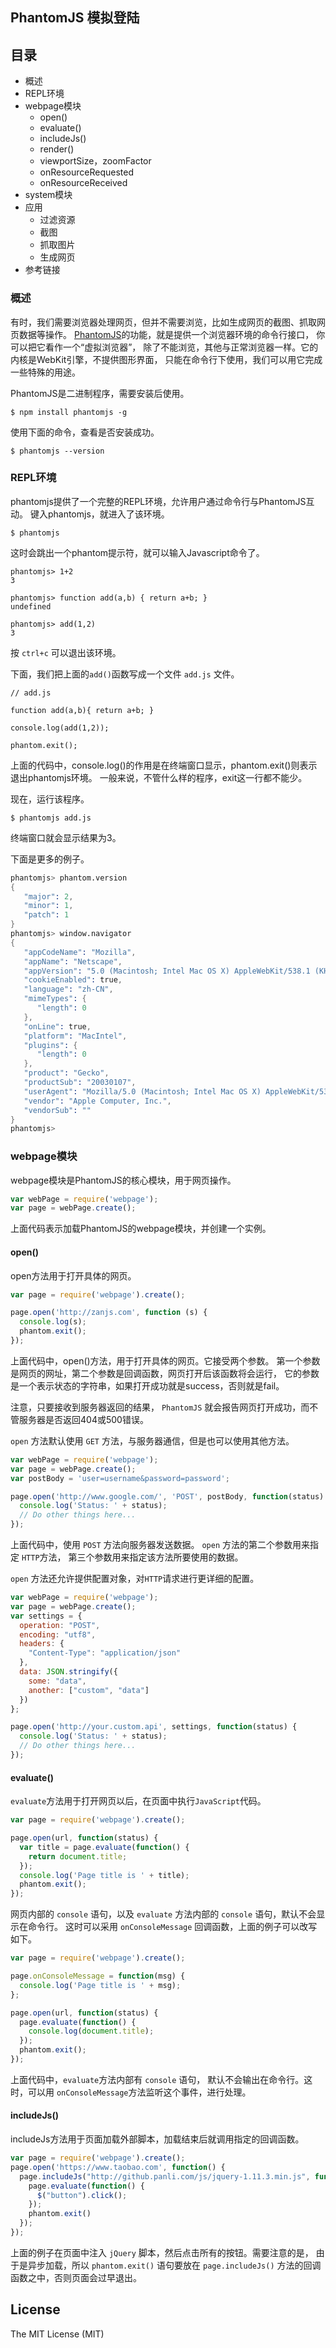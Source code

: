 ## PhantomJS 模拟登陆



## 目录

- 概述
- REPL环境
- webpage模块
    - open()
    - evaluate()
    - includeJs()
    - render()
    - viewportSize，zoomFactor
    - onResourceRequested
    - onResourceReceived
- system模块
- 应用
    - 过滤资源
    - 截图
    - 抓取图片
    - 生成网页
- 参考链接


### 概述

有时，我们需要浏览器处理网页，但并不需要浏览，比如生成网页的截图、抓取网页数据等操作。
[PhantomJS](http://phantomjs.org/)的功能，就是提供一个浏览器环境的命令行接口，
你可以把它看作一个“虚拟浏览器”，
除了不能浏览，其他与正常浏览器一样。它的内核是WebKit引擎，不提供图形界面，
只能在命令行下使用，我们可以用它完成一些特殊的用途。

PhantomJS是二进制程序，需要安装后使用。

```
$ npm install phantomjs -g
```

使用下面的命令，查看是否安装成功。

```
$ phantomjs --version
```

### REPL环境

phantomjs提供了一个完整的REPL环境，允许用户通过命令行与PhantomJS互动。
键入phantomjs，就进入了该环境。

```
$ phantomjs
```

这时会跳出一个phantom提示符，就可以输入Javascript命令了。

```
phantomjs> 1+2
3

phantomjs> function add(a,b) { return a+b; }
undefined

phantomjs> add(1,2)
3
```


按 `ctrl+c` 可以退出该环境。


下面，我们把上面的`add()`函数写成一个文件 `add.js` 文件。

```
// add.js

function add(a,b){ return a+b; }

console.log(add(1,2));

phantom.exit();
```


上面的代码中，console.log()的作用是在终端窗口显示，phantom.exit()则表示退出phantomjs环境。
一般来说，不管什么样的程序，exit这一行都不能少。

现在，运行该程序。

```
$ phantomjs add.js
```


终端窗口就会显示结果为3。

下面是更多的例子。

```s
phantomjs> phantom.version
{
   "major": 2,
   "minor": 1,
   "patch": 1
}
phantomjs> window.navigator
{
   "appCodeName": "Mozilla",
   "appName": "Netscape",
   "appVersion": "5.0 (Macintosh; Intel Mac OS X) AppleWebKit/538.1 (KHTML, like Gecko) PhantomJS/2.1.1 Safari/538.1",
   "cookieEnabled": true,
   "language": "zh-CN",
   "mimeTypes": {
      "length": 0
   },
   "onLine": true,
   "platform": "MacIntel",
   "plugins": {
      "length": 0
   },
   "product": "Gecko",
   "productSub": "20030107",
   "userAgent": "Mozilla/5.0 (Macintosh; Intel Mac OS X) AppleWebKit/538.1 (KHTML, like Gecko) PhantomJS/2.1.1 Safari/538.1",
   "vendor": "Apple Computer, Inc.",
   "vendorSub": ""
}
phantomjs> 
```


### webpage模块

webpage模块是PhantomJS的核心模块，用于网页操作。

```js
var webPage = require('webpage');
var page = webPage.create();
```

上面代码表示加载PhantomJS的webpage模块，并创建一个实例。


#### open()


open方法用于打开具体的网页。


```js
var page = require('webpage').create();

page.open('http://zanjs.com', function (s) {
  console.log(s);
  phantom.exit();
});
```

上面代码中，open()方法，用于打开具体的网页。它接受两个参数。
第一个参数是网页的网址，第二个参数是回调函数，网页打开后该函数将会运行，
它的参数是一个表示状态的字符串，如果打开成功就是success，否则就是fail。

注意，只要接收到服务器返回的结果，
`PhantomJS` 就会报告网页打开成功，而不管服务器是否返回404或500错误。


`open` 方法默认使用 `GET` 方法，与服务器通信，但是也可以使用其他方法。

```js
var webPage = require('webpage');
var page = webPage.create();
var postBody = 'user=username&password=password';

page.open('http://www.google.com/', 'POST', postBody, function(status) {
  console.log('Status: ' + status);
  // Do other things here...
});
```

上面代码中，使用 `POST` 方法向服务器发送数据。
`open` 方法的第二个参数用来指定 
`HTTP`方法，
第三个参数用来指定该方法所要使用的数据。


`open` 方法还允许提供配置对象，对`HTTP`请求进行更详细的配置。


```js
var webPage = require('webpage');
var page = webPage.create();
var settings = {
  operation: "POST",
  encoding: "utf8",
  headers: {
    "Content-Type": "application/json"
  },
  data: JSON.stringify({
    some: "data",
    another: ["custom", "data"]
  })
};

page.open('http://your.custom.api', settings, function(status) {
  console.log('Status: ' + status);
  // Do other things here...
});
```

#### evaluate()

`evaluate`方法用于打开网页以后，在页面中执行`JavaScript`代码。

```js
var page = require('webpage').create();

page.open(url, function(status) {
  var title = page.evaluate(function() {
    return document.title;
  });
  console.log('Page title is ' + title);
  phantom.exit();
});
```

网页内部的 `console` 语句，以及 `evaluate` 方法内部的 `console` 语句，默认不会显示在命令行。
这时可以采用 `onConsoleMessage` 回调函数，上面的例子可以改写如下。


```js
var page = require('webpage').create();

page.onConsoleMessage = function(msg) {
  console.log('Page title is ' + msg);
};

page.open(url, function(status) {
  page.evaluate(function() {
    console.log(document.title);
  });
  phantom.exit();
});
```

上面代码中，`evaluate`方法内部有 `console` 语句，
默认不会输出在命令行。这时，可以用 `onConsoleMessage`方法监听这个事件，进行处理。

#### includeJs()

includeJs方法用于页面加载外部脚本，加载结束后就调用指定的回调函数。

```js
var page = require('webpage').create();
page.open('https://www.taobao.com', function() {
  page.includeJs("http://github.panli.com/js/jquery-1.11.3.min.js", function() {
    page.evaluate(function() {
      $("button").click();
    });
    phantom.exit()
  });
});
```

上面的例子在页面中注入 `jQuery` 脚本，然后点击所有的按钮。需要注意的是，
由于是异步加载，所以 `phantom.exit()` 语句要放在 
`page.includeJs()` 方法的回调函数之中，否则页面会过早退出。




## License

The MIT License (MIT)
